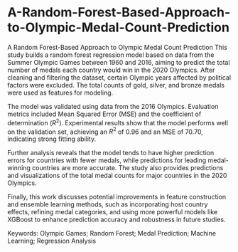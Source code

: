 # A-Random-Forest-Based-Approach-to-Olympic-Medal-Count-Prediction
A Random Forest-Based Approach to Olympic Medal Count Prediction
This study builds a random forest regression model based on data from the Summer Olympic Games between 1960 and 2016, aiming to predict the total number of medals each country would win in the 2020 Olympics. After cleaning and filtering the dataset, certain Olympic years affected by political factors were excluded. The total counts of gold, silver, and bronze medals were used as features for modeling.

The model was validated using data from the 2016 Olympics. Evaluation metrics included Mean Squared Error (MSE) and the coefficient of determination ($R^2$). Experimental results show that the model performs well on the validation set, achieving an $R^2$ of 0.96 and an MSE of 70.70, indicating strong fitting ability.

Further analysis reveals that the model tends to have higher prediction errors for countries with fewer medals, while predictions for leading medal-winning countries are more accurate. The study also provides predictions and visualizations of the total medal counts for major countries in the 2020 Olympics.

Finally, this work discusses potential improvements in feature construction and ensemble learning methods, such as incorporating host country effects, refining medal categories, and using more powerful models like XGBoost to enhance prediction accuracy and robustness in future studies.

Keywords: Olympic Games; Random Forest; Medal Prediction; Machine Learning; Regression Analysis
